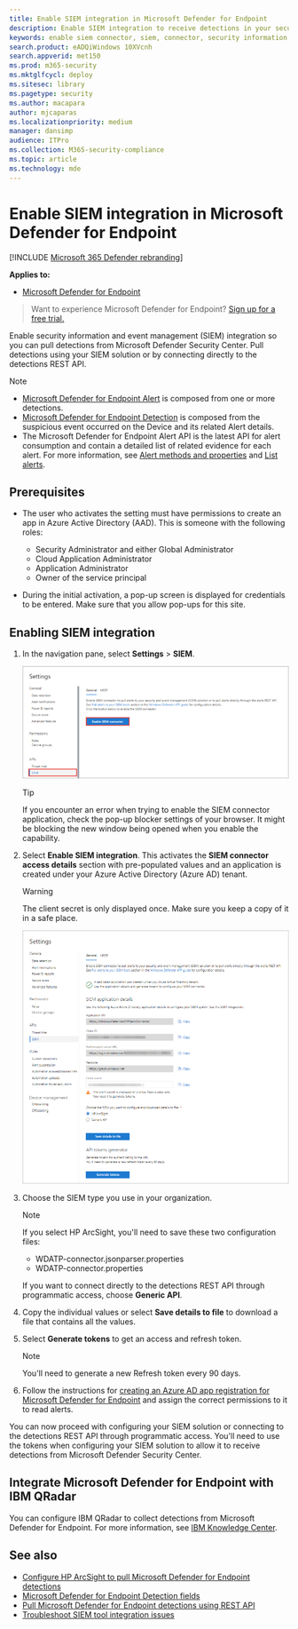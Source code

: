 ```yaml
---
title: Enable SIEM integration in Microsoft Defender for Endpoint
description: Enable SIEM integration to receive detections in your security information and event management (SIEM) solution.
keywords: enable siem connector, siem, connector, security information and events
search.product: eADQiWindows 10XVcnh
search.appverid: met150
ms.prod: m365-security
ms.mktglfcycl: deploy
ms.sitesec: library
ms.pagetype: security
ms.author: macapara
author: mjcaparas
ms.localizationpriority: medium
manager: dansimp
audience: ITPro
ms.collection: M365-security-compliance
ms.topic: article
ms.technology: mde
---
```


# Enable SIEM integration in Microsoft Defender for Endpoint

[!INCLUDE [Microsoft 365 Defender rebranding](../../includes/microsoft-defender.md)]

**Applies to:**
- [Microsoft Defender for Endpoint](https://go.microsoft.com/fwlink/?linkid=2154037)


>Want to experience Microsoft Defender for Endpoint? [Sign up for a free trial.](https://www.microsoft.com/microsoft-365/windows/microsoft-defender-atp?ocid=docs-wdatp-enablesiem-abovefoldlink) 

Enable security information and event management (SIEM) integration so you can pull detections from Microsoft Defender Security Center. Pull detections using your SIEM solution or by connecting directly to the detections REST API.

>[!NOTE]
>- [Microsoft Defender for Endpoint Alert](alerts.md) is composed from one or more detections.
>- [Microsoft Defender for Endpoint Detection](api-portal-mapping.md) is composed from the suspicious event occurred on the Device and its related Alert details.
>- The Microsoft Defender for Endpoint Alert API is the latest API for alert consumption and contain a detailed list of related evidence for each alert. For more information, see [Alert methods and properties](alerts.md) and [List alerts](get-alerts.md).

## Prerequisites

- The user who activates the setting must have permissions to create an app in Azure Active Directory (AAD). This is someone with the following roles: 

  - Security Administrator and either Global Administrator
  - Cloud Application Administrator
  - Application Administrator
  - Owner of the service principal

- During the initial activation, a pop-up screen is displayed for credentials to be entered. Make sure that you allow pop-ups for this site.

## Enabling SIEM integration 
1. In the navigation pane, select **Settings** > **SIEM**.

    ![Image of SIEM integration from Settings menu1](images/enable_siem.png)

    >[!TIP]
    >If you encounter an error when trying to enable the SIEM connector application, check the pop-up blocker settings of your browser. It might be blocking the new window being opened when you enable the capability. 

2. Select **Enable SIEM integration**. This activates the **SIEM connector access details** section with pre-populated values and an application is created under your Azure Active Directory (Azure AD) tenant.

    > [!WARNING]
    >The client secret is only displayed once. Make sure you keep a copy of it in a safe place.<br>
     

    ![Image of SIEM integration from Settings menu2](images/siem_details.png)

3. Choose the SIEM type you use in your organization.

   > [!NOTE]
   > If you select HP ArcSight, you'll need to save these two configuration files:<br>
   > - WDATP-connector.jsonparser.properties
   > - WDATP-connector.properties <br>

   If you want to connect directly to the detections REST API through programmatic access, choose **Generic API**.

4. Copy the individual values or select **Save details to file** to download a file that contains all the values.

5. Select **Generate tokens** to get an access and refresh token.
  
   > [!NOTE]
   > You'll need to generate a new Refresh token every 90 days. 

6. Follow the instructions for [creating an Azure AD app registration for Microsoft Defender for Endpoint](https://docs.microsoft.com/windows/security/threat-protection/microsoft-defender-atp/exposed-apis-create-app-webapp) and assign the correct permissions to it to read alerts.

You can now proceed with configuring your SIEM solution or connecting to the detections REST API through programmatic access. You'll need to use the tokens when configuring your SIEM solution to allow it to receive detections from Microsoft Defender Security Center.

## Integrate Microsoft Defender for Endpoint with IBM QRadar 
You can configure IBM QRadar to collect detections from Microsoft Defender for Endpoint. For more information, see [IBM Knowledge Center](https://www.ibm.com/support/knowledgecenter/SS42VS_DSM/c_dsm_guide_MS_Win_Defender_ATP_overview.html?cp=SS42VS_7.3.1).

## See also
- [Configure HP ArcSight to pull Microsoft Defender for Endpoint detections](configure-arcsight.md)
- [Microsoft Defender for Endpoint Detection fields](api-portal-mapping.md)
- [Pull Microsoft Defender for Endpoint detections using REST API](pull-alerts-using-rest-api.md)
- [Troubleshoot SIEM tool integration issues](troubleshoot-siem.md)
